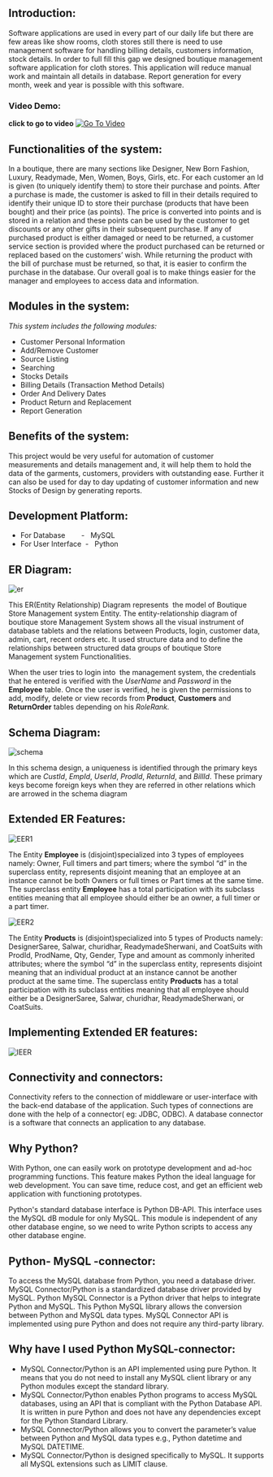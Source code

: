 ## Introduction:

Software applications are used in every part of our daily life but there are few areas like show rooms, cloth stores still there is need to use management software for handling billing details, customers information, stock details. In order to full fill this gap we designed boutique management software application for cloth stores. This application will reduce manual work and maintain all details in database. Report generation for every month, week and year is possible with this software.

### Video Demo: 
<b>click to go to video</b>
[![Go To Video](https://raw.githubusercontent.com/Jegadit/BoutiqueManagementSystem/main/BMS.png)](https://drive.google.com/file/d/1KZ89uy86f367tUAIyjWHk3vZDlN50aWR/view?usp=sharing)

## Functionalities of the system:

In a boutique, there are many sections like Designer, New Born Fashion, Luxury, Readymade, Men, Women, Boys, Girls, etc. For each customer an Id is given (to uniquely identify them) to store their purchase and points. After a purchase is made, the customer is asked to fill in their details required to identify their unique ID to store their purchase (products that have been bought) and their price (as points). The price is converted into points and is stored in a relation and these points can be used by the customer to get discounts or any other gifts in their subsequent purchase. If any of purchased product is either damaged or need to be returned, a customer service section is provided where the product purchased can be returned or replaced based on the customers’ wish. While returning the product with the bill of purchase must be returned, so that, it is easier to confirm the purchase in the database. Our overall goal is to make things easier for the manager and employees to access data and information.

## Modules in the system:

_This system includes the following modules:_

- Customer Personal Information
- Add/Remove Customer
- Source Listing
- Searching
- Stocks Details
- Billing Details (Transaction Method Details)
- Order And Delivery Dates
- Product Return and Replacement
- Report Generation

## Benefits of the system:

This project would be very useful for automation of customer measurements and details management and, it will help them to hold the data of the garments, customers, providers with outstanding ease. Further it can also be used for day to day updating of customer information and new Stocks of Design by generating reports.

## Development Platform:

- For Database        -   MySQL
- For User Interface  -   Python

## ER Diagram:

![er](https://raw.githubusercontent.com/Jegadit/BoutiqueManagementSystem/main/ImgRes/ER.png)

This ER(Entity Relationship) Diagram represents  the model of Boutique  Store Management system Entity. The entity-relationship diagram of boutique store Management System shows all the visual instrument of database tablets and the relations between Products, login, customer data, admin, cart, recent orders etc. It used structure data and to define the relationships between structured data groups of boutique Store Management system Functionalities.

When the user tries to login into  the management system, the credentials that he entered is verified with the _UserName_ and _Password_ in the **Employee** table. Once the user is verified, he is given the permissions to add, modify, delete or view records from **Product**, **Customers** and **ReturnOrder** tables depending on his _RoleRank._

## Schema Diagram:

![schema](https://raw.githubusercontent.com/Jegadit/BoutiqueManagementSystem/main/ImgRes/Schema.png)

In this schema design, a uniqueness is identified through the primary keys which are _CustId_, _EmpId_, _UserId_, _ProdId_, _ReturnId_, and _BillId_. These primary keys become foreign keys when they are referred in other relations which are arrowed in the schema diagram

## Extended ER Features:

![EER1](https://raw.githubusercontent.com/Jegadit/BoutiqueManagementSystem/main/ImgRes/EER1.png)

The Entity **Employee** is (disjoint)specialized into 3 types of employees namely: Owner, Full timers and part timers; where the symbol “d” in the superclass entity, represents disjoint meaning that an employee at an instance cannot be both Owners or full times or Part times at the same time. The superclass entity **Employee** has a total participation with its subclass entities meaning that all employee should either be an owner, a full timer or a part timer.

![EER2](https://raw.githubusercontent.com/Jegadit/BoutiqueManagementSystem/main/ImgRes/EER2.png)

The Entity **Products** is (disjoint)specialized into 5 types of Products namely: DesignerSaree, Salwar, churidhar, ReadymadeSherwani, and CoatSuits with ProdId, ProdName, Qty, Gender, Type and amount as commonly inherited attributes; where the symbol “d” in the superclass entity, represents disjoint meaning that an individual product at an instance cannot be another product at the same time. The superclass entity **Products** has a total participation with its subclass entities meaning that all employee should either be a DesignerSaree, Salwar, churidhar, ReadymadeSherwani, or CoatSuits.

## Implementing Extended ER features:

![IEER](https://raw.githubusercontent.com/Jegadit/BoutiqueManagementSystem/main/ImgRes/IEER.png)

## Connectivity and connectors:

Connectivity refers to the connection of middleware or user-interface with the back-end database of the application. Such types of connections are done with the help of a connector( eg: JDBC, ODBC). A database connector is a software that connects an application to any database.

## Why Python?

With Python, one can easily work on prototype development and ad-hoc programming functions. This feature makes Python the ideal language for web development. You can save time, reduce cost, and get an efficient web application with functioning prototypes.

Python's standard database interface is Python DB-API. This interface uses the MySQL dB module for only MySQL. This module is independent of any other database engine, so we need to write Python scripts to access any other database engine.

## Python- MySQL -connector:

To access the MySQL database from Python, you need a database driver. MySQL Connector/Python is a standardized database driver provided by MySQL. Python MySQL Connector is a Python driver that helps to integrate Python and MySQL. This Python MySQL library allows the conversion between Python and MySQL data types. MySQL Connector API is implemented using pure Python and does not require any third-party library.

## Why have I used Python MySQL-connector:

- MySQL Connector/Python is an API implemented using pure Python. It means that you do not need to install any MySQL client library or any Python modules except the standard library.
- MySQL Connector/Python enables Python programs to access MySQL databases, using an API that is compliant with the Python Database API. It is written in pure Python and does not have any dependencies except for the Python Standard Library.
- MySQL Connector/Python allows you to convert the parameter’s value between Python and MySQL data types e.g., Python datetime and MySQL DATETIME.
- MySQL Connector/Python is designed specifically to MySQL. It supports all MySQL extensions such as LIMIT clause.
